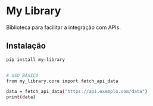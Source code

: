 # My Library
Biblioteca para facilitar a integração com APIs.  

## Instalação
```bash
pip install my-library


# USO BÁSICO
from my_library.core import fetch_api_data

data = fetch_api_data("https://api.exemplo.com/data")
print(data)

